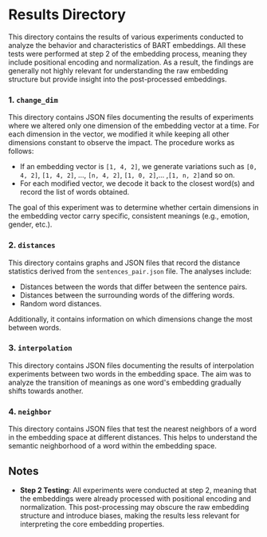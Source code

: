 # Results Directory

This directory contains the results of various experiments conducted to analyze the behavior and characteristics of BART embeddings. All these tests were performed at step 2 of the embedding process, meaning they include positional encoding and normalization. As a result, the findings are generally not highly relevant for understanding the raw embedding structure but provide insight into the post-processed embeddings.

### 1. `change_dim`

This directory contains JSON files documenting the results of experiments where we altered only one dimension of the embedding vector at a time. For each dimension in the vector, we modified it while keeping all other dimensions constant to observe the impact. The procedure works as follows:

- If an embedding vector is `[1, 4, 2]`, we generate variations such as `[0, 4, 2]`, `[1, 4, 2]`, ..., `[n, 4, 2]`, `[1, 0, 2]`,... ,`[1, n, 2]`and so on.
- For each modified vector, we decode it back to the closest word(s) and record the list of words obtained.

The goal of this experiment was to determine whether certain dimensions in the embedding vector carry specific, consistent meanings (e.g., emotion, gender, etc.).

### 2. `distances`

This directory contains graphs and JSON files that record the distance statistics derived from the `sentences_pair.json` file. The analyses include:

- Distances between the words that differ between the sentence pairs.
- Distances between the surrounding words of the differing words.
- Random word distances.

Additionally, it contains information on which dimensions change the most between words.

### 3. `interpolation`

This directory contains JSON files documenting the results of interpolation experiments between two words in the embedding space. The aim was to analyze the transition of meanings as one word's embedding gradually shifts towards another.

### 4. `neighbor`

This directory contains JSON files that test the nearest neighbors of a word in the embedding space at different distances. This helps to understand the semantic neighborhood of a word within the embedding space.

## Notes

- **Step 2 Testing**: All experiments were conducted at step 2, meaning that the embeddings were already processed with positional encoding and normalization. This post-processing may obscure the raw embedding structure and introduce biases, making the results less relevant for interpreting the core embedding properties.
